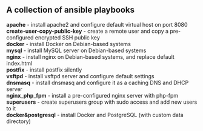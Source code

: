 ## A collection of ansible playbooks 

**apache** - install apache2 and configure default virtual host on port 8080<br />
**create-user-copy-public-key** - create a remote user and copy a pre-configured encrypted SSH public key<br />
**docker** - install Docker on Debian-based systems<br />
**mysql** - install MySQL server on Debian-based systems<br />
**nginx** - install nginx on Debian-based systems, and replace default index.html<br />
**postfix** - install postfix silently<br />
**vsftpd** - install vsftpd server and configure default settings<br />
**dnsmasq** - install dnsmasq and configure it as a caching DNS and DHCP server<br />
**nginx_php_fpm** - install a pre-configured nginx server with php-fpm<br />
**superusers** - create superusers group with sudo access and add new users to it<br />
**docker&postgresql** - install Docker and PostgreSQL (with custom data directory)